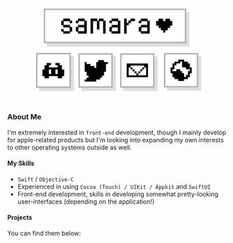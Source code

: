 <div style="display: flex; justify-content: center; align-items: center;">
    <img src="images/samara.png" style="height: 100px;" />
</div>
<div style="display: flex; justify-content: center; align-items: center;">
    <a href="https://discord.com/users/836452332387565589"><img src="images/discord.png" style="height: 100px;" /></a>
    <a href="https://twitter.com/ssaIggnikool"><img src="images/twitter.png" style="height: 91px;" /></a>
    <a href="mailto:flower@palera.in"><img src="images/email.png" style="height: 97px;" /></a>
    <a href="https://ssalggnikool.xyz/"><img src="images/globe.png" style="height: 93px;" /></a>
</div>


# 	

### About Me
I'm extremely interested in `front-end` development, though I mainly develop for apple-related products but I'm looking into expanding my own interests to other operating systems outside as well.

#### My Skills
- `Swift` / `Objective-C`
- Experienced in using `Cocoa (Touch) / UIKit / Appkit` and `SwiftUI`
- Front-end development, skills in developing somewhat pretty-looking user-interfaces (depending on the application!)


#### Projects
You can find them below:
